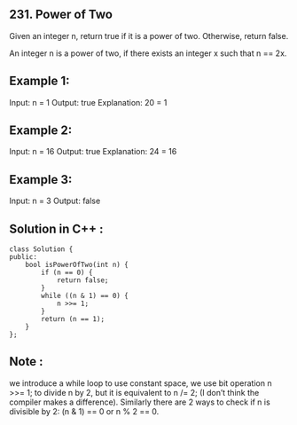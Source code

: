 ## 231. Power of Two

Given an integer n, return true if it is a power of two. Otherwise, return false.

An integer n is a power of two, if there exists an integer x such that n == 2x.


## Example 1:

Input: n = 1
Output: true
Explanation: 20 = 1

## Example 2:

Input: n = 16
Output: true
Explanation: 24 = 16

## Example 3:

Input: n = 3
Output: false

## Solution in C++ :

    class Solution {
    public:
        bool isPowerOfTwo(int n) {
            if (n == 0) {
                return false;
            }
            while ((n & 1) == 0) {
                n >>= 1;
            }
            return (n == 1);
        }
    };

## Note :

we introduce a while loop to use constant space, we use bit operation n >>= 1; to divide n by 2, but it is equivalent to n /= 2; (I don’t think the compiler makes a difference). Similarly there are 2 ways to check if n is divisible by 2: (n & 1) == 0 or n % 2 == 0.